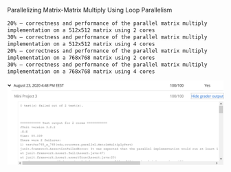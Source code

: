 Parallelizing Matrix-Matrix Multiply Using Loop Parallelism

    20% – correctness and performance of the parallel matrix multiply implementation on a 512x512 matrix using 2 cores
    30% – correctness and performance of the parallel matrix multiply implementation on a 512x512 matrix using 4 cores
    20% – correctness and performance of the parallel matrix multiply implementation on a 768x768 matrix using 2 cores
    30% – correctness and performance of the parallel matrix multiply implementation on a 768x768 matrix using 4 cores

![Score](https://github.com/RostyslavMV/Parallel-Programming-in-Java/blob/master/miniproject_3/miniproject3score.PNG)
    
